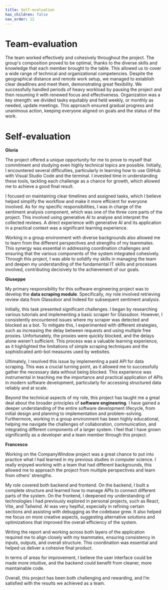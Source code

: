 ```yaml
---
title: Self-evaluation
has_children: false
nav_order: 12
---
```


# Team-evaluation

The team worked effectively and cohesively throughout the project. The group's composition proved to be optimal, thanks to the diverse skills and knowledge that each member brought to the table. This allowed us to cover a wide range of technical and organizational competencies.
Despite the geographical distance and remote work setup, we managed to establish clear deadlines and meet them, demonstrating great flexibility. We successfully handled periods of heavy workload by pausing the project and then resuming it with renewed focus and effectiveness.
Organization was a key strength: we divided tasks equitably and held weekly, or monthly as needed, update meetings. This approach ensured gradual progress and unanimous action, keeping everyone aligned on goals and the status of the work.

# Self-evaluation 

**Gloria**

The project offered a unique opportunity for me to prove to myself that commitment and studying even highly technical topics are possible. Initially, I encountered several difficulties, particularly in learning how to use GitHub with Visual Studio Code and the terminal. I invested time in understanding these tools, tackling each challenge as a chance for growth, which allowed me to achieve a good final result.

I focused on maintaining clear timelines and assigned tasks, which I believe helped simplify the workflow and make it more efficient for everyone involved. As for my specific responsibilities, I was in charge of the sentiment analysis component, which was one of the three core parts of the project. This involved using generative AI to analyse and interpret the collected reviews. A direct experience with generative AI and its application in a practical context was a significant learning experience.

Working in a group environment with diverse backgrounds also allowed me to learn from the different perspectives and strengths of my teammates. This synergy was essential in addressing coordination challenges and ensuring that the various components of the system integrated cohesively. Through this project, I was able to solidify my skills in managing the team and deepen my understanding of the fundamental IT skills and processes involved, contributing decisively to the achievement of our goals.

**Giuseppe** 

My primary responsibility for this software engineering project was to develop the **data scraping module**. Specifically, my role involved retrieving review data from Glassdoor and Indeed for subsequent sentiment analysis. 

Initially, this task presented significant challenges. I began by researching various tutorials and implementing a basic scraper for Glassdoor. However, I consistently encountered issues where my scraper was detected and blocked as a bot. To mitigate this, I experimented with different strategies, such as increasing the delay between requests and using multiple free proxies. Unfortunately, the proxies were quickly blocked, and the delays alone weren't sufficient. This process was a valuable learning experience, as it highlighted the limitations of simple scraping techniques and the sophisticated anti-bot measures used by websites. 

Ultimately, I resolved this issue by implementing a paid API for data scraping. This was a crucial turning point, as it allowed me to successfully gather the necessary data without being blocked. This experience was instrumental in teaching me the importance and practical application of APIs in modern software development, particularly for accessing structured data reliably and at scale. 

Beyond the technical aspects of my role, this project has taught me a great deal about the broader principles of **software engineering**. I have gained a deeper understanding of the entire software development lifecycle, from initial design and planning to implementation and problem-solving. Furthermore, working in a group environment has been highly educational, helping me navigate the challenges of collaboration, communication, and integrating different components of a larger system. I feel that I have grown significantly as a developer and a team member through this project. 

**Francesco** 

Working on the CompanyWindow project was a great chance to put into practice what I had learned in my previous studies in computer science. I really enjoyed working with a team that had different backgrounds, this allowed me to approach the project from multiple perspectives and learn from others’ strengths. 

My role covered both backend and frontend. On the backend, I built a complete structure and learned how to manage APIs to connect different parts of the system. On the frontend, I deepened my understanding of technologies I had previously explored in personal projects, such as React, Vite, and Tailwind. AI was very heplful, especially in refining certain sections and assisting with debugging as the codebase grew. It also helped me focus on more creative aspects, suggesting alternative solutions and optimizations that improved the overall efficiency of the system. 

Writing the report and working across both layers of the application required me to align closely with my teammates, ensuring consistency in inputs, outputs, and overall structure. This coordination was essential and helped us deliver a cohesive final product. 

In terms of areas for improvement, I believe the user interface could be made more intuitive, and the backend could benefit from cleaner, more maintainable code. 

Overall, this project has been both challenging and rewarding, and I’m satisfied with the results we achieved as a team.
